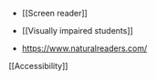   - [[Screen reader]]
  - [[Visually impaired students]]

  - https://www.naturalreaders.com/

[[Accessibility]]
